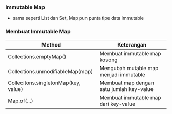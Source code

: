 ### Immutable Map
- sama seperti List dan Set, Map pun punta tipe data Immutable

### Membuat Immutable Map
| Method | Keterangan |
| --- | --- |
| Collections.emptyMap() | Membuat immutable map kosong |
| Collections.unmodifiableMap(map) | Mengubah mutable map menjadi immutable |
| Collecitons.singletonMap(key, value) | Membuat map dengan satu jumlah key-value |
| Map.of(...) | Membuat immutable map dari key-value |